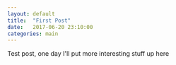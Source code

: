```yaml
---
layout: default
title:  "First Post"
date:   2017-06-20 23:10:00
categories: main
---
```


Test post, one day I'll put more interesting stuff up here
